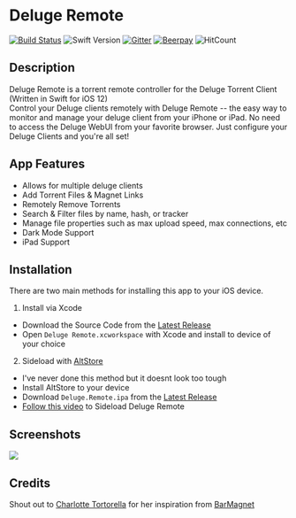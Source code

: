 # Deluge Remote

[![Build Status](https://travis-ci.com/RudyB/Deluge-Remote.svg?branch=master)](https://travis-ci.com/RudyB/Deluge-Remote)
![Swift Version](https://img.shields.io/badge/swift-5.0-brightgreen.svg)
[![Gitter](https://badges.gitter.im/Deluge-Remote/community.svg)](https://gitter.im/Deluge-Remote/community?utm_source=badge&utm_medium=badge&utm_campaign=pr-badge)
[![Beerpay](https://img.shields.io/beerpay/RudyB/Deluge-Remote)](https://beerpay.io/RudyB/Deluge-Remote)
![HitCount](http://hits.dwyl.io/RudyB/Deluge-Remote.svg)

## Description
Deluge Remote is a torrent remote controller for the Deluge Torrent Client (Written in Swift for iOS 12)  
Control your Deluge clients remotely with Deluge Remote -- the easy way to monitor and manage your deluge client from your iPhone or iPad. No need to access the Deluge WebUI from your favorite browser. Just configure your Deluge Clients and you're all set!

## App Features
- Allows for multiple deluge clients
- Add Torrent Files & Magnet Links
- Remotely Remove Torrents
- Search & Filter files by name, hash, or tracker
- Manage file properties such as max upload speed, max connections, etc
- Dark Mode Support
- iPad Support

## Installation
There are two main methods for installing this app to your iOS device.
1. Install via Xcode
- Download the Source Code from the [Latest Release](https://github.com/RudyB/Deluge-Remote/releases/latest)
- Open `Deluge Remote.xcworkspace` with Xcode and install to device of your choice
2. Sideload with [AltStore](https://altstore.io)
- I've never done this method but it doesnt look too tough
- Install AltStore to your device
- Download `Deluge.Remote.ipa` from the [Latest Release](https://github.com/RudyB/Deluge-Remote/releases/latest)
- [Follow this video](https://twitter.com/altstoreio/status/1248728994909839360?s=21) to Sideload Deluge Remote 

## Screenshots
<img src="https://i.imgur.com/tfUzmFi.jpg">

## Credits
Shout out to [Charlotte Tortorella](https://github.com/Qata/) for her inspiration from [BarMagnet](https://github.com/Qata/BarMagnet/)

